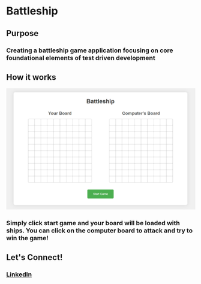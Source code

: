 # Battleship

## Purpose

### Creating a battleship game application focusing on core foundational elements of test driven development

## How it works

![Battleship](./assets/battleship.PNG)

### Simply click start game and your board will be loaded with ships. You can click on the computer board to attack and try to win the game!

## Let's Connect!
### [LinkedIn](https://www.linkedin.com/in/bkeeley24/)
